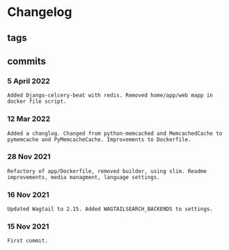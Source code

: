 # Changelog #

## tags ##

## commits ##

### 5 April 2022 ###

    Added Django-celcery-beat with redis. Removed home/app/web mapp in docker file script.

### 12 Mar 2022 ###

    Added a changlog. Changed from python-memcached and MemcachedCache to pymemcache and PyMemcacheCache. Improvements to Dockerfile.

### 28 Nov 2021 ###

    Refactory of app/Dockerfile, removed builder, using slim. Readme improvements, media managment, language settings.

### 16 Nov 2021 ###

    Updated Wagtail to 2.15. Added WAGTAILSEARCH_BACKENDS to settings.

### 15 Nov 2021 ###

    First commit.
